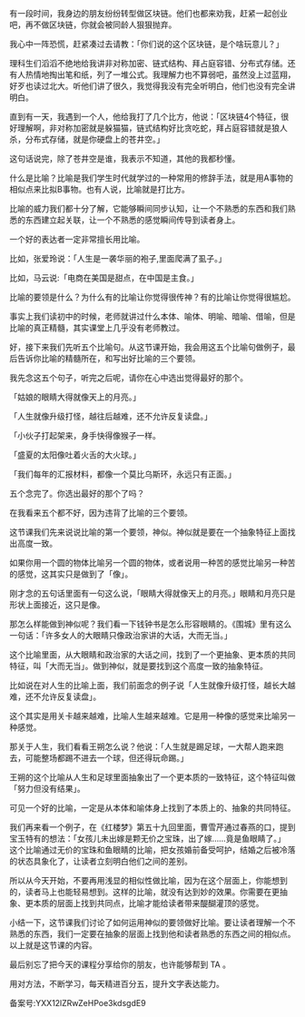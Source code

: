 有一段时间，我身边的朋友纷纷转型做区块链。他们也都来劝我，赶紧一起创业吧，再不做区块链，你就会被同龄人狠狠抛弃。

我心中一阵恐慌，赶紧凑过去请教：「你们说的这个区块链，是个啥玩意儿？」

理科生们滔滔不绝地给我讲非对称加密、链式结构、拜占庭容错、分布式存储。还有人热情地掏出笔和纸，列了一堆公式。我理解力也不算弱吧，虽然没上过蓝翔，好歹也读过北大。听他们讲了很久，我觉得我没有完全听明白，他们也没有完全讲明白。

直到有一天，我遇到一个人，他给我打了几个比方，他说：「区块链4个特征，很好理解啊，非对称加密就是躲猫猫，链式结构好比贪吃蛇，拜占庭容错就是狼人杀，分布式存储，就是你硬盘上的苍井空。」

这句话说完，除了苍井空是谁，我表示不知道，其他的我都秒懂。

什么是比喻？比喻是我们学生时代就学过的一种常用的修辞手法，就是用A事物的相似点来比拟B事物。也有人说，比喻就是打比方。

比喻的威力我们都十分了解，它能够瞬间同步认知，让一个不熟悉的东西和我们熟悉的东西建立起关联，让一个不熟悉的感觉瞬间传导到读者身上。

一个好的表达者一定非常擅长用比喻。

比如，张爱玲说：「人生是一袭华丽的袍子,里面爬满了虱子。」

比如，马云说:「电商在美国是甜点，在中国是主食。」

比喻的要领是什么？为什么有的比喻让你觉得很传神？有的比喻让你觉得很尴尬。

事实上我们读初中的时候，老师就讲过什么本体、喻体、明喻、暗喻、借喻，但是比喻的真正精髓，其实课堂上几乎没有老师教过。

好，接下来我们先听五个比喻句。从这节课开始，我会用这五个比喻句做例子，最后告诉你比喻的精髓所在，和写出好比喻的三个要领。

我先念这五个句子，听完之后呢，请你在心中选出觉得最好的那个。

「姑娘的眼睛大得就像天上的月亮。」

「人生就像升级打怪，越往后越难，还不允许反复读盘。」

「小伙子打起架来，身手快得像猴子一样。

「盛夏的太阳像吐着火舌的大火球。」

「我们每年的汇报材料，都像一个莫比乌斯环，永远只有正面。」

五个念完了。你选出最好的那个了吗？

在我看来五个都不好，因为违背了比喻的三个要领。

这节课我们先来说说比喻的第一个要领，神似。神似就是要在一个抽象特征上面找出高度一致。

如果你用一个圆的物体比喻另一个圆的物体，或者说用一种苦的感觉比喻另一种苦的感觉，这其实只是做到了「像」。

刚才念的五句话里面有一句这么说，「眼睛大得就像天上的月亮。」眼睛和月亮只是形状上面接近，这只是像。

那怎么样能做到神似呢？我们看一下钱钟书是怎么形容眼睛的。《围城》里有这么一句话：「许多女人的大眼睛只像政治家讲的大话，大而无当。」

这个比喻里面，从大眼睛和政治家的大话之间，找到了一个更抽象、更本质的共同特征，叫「大而无当」。做到神似，就是要找到这个高度一致的抽象特征。

比如说在对人生的比喻上面，我们前面念的例子说「人生就像升级打怪，越长大越难，还不允许反复读盘」。

这个其实是用关卡越来越难，比喻人生越来越难。它是用一种像的感觉来比喻另一种感觉。

那关于人生，我们看看王朔怎么说？他说：「人生就是踢足球，一大帮人跑来跑去，可能整场都踢不进去一个球，但还得玩命踢。」

王朔的这个比喻从人生和足球里面抽象出了一个更本质的一致特征，这个特征叫做「努力但没有结果」。

可见一个好的比喻，一定是从本体和喻体身上找到了本质上的、抽象的共同特征。

我们再来看一个例子，在《红楼梦》第五十九回里面，曹雪芹通过春燕的口，提到宝玉特有的想法：「女孩儿未出嫁是颗无价之宝珠，出了嫁……竟是鱼眼睛了。」 这个比喻通过无价的宝珠和鱼眼睛的比喻，把女孩婚前备受呵护，结婚之后被冷落的状态具象化了，让读者立刻明白他们之间的差别。

所以从今天开始，不要再用浅显的相似性做比喻，因为在这个层面上，你能想到的，读者马上也能轻易想到。这样的比喻，就没有达到妙的效果。你需要在更抽象、更本质的层面上找到共同点，比喻才能给读者带来醍醐灌顶的感觉。

小结一下，这节课我们讨论了如何运用神似的要领做好比喻。要让读者理解一个不熟悉的东西，我们一定要在抽象的层面上找到他和读者熟悉的东西之间的相似点。 以上就是这节课的内容。

最后别忘了把今天的课程分享给你的朋友，也许能够帮到 TA 。

用对方法，不断学习，每天精进百分五，提升文字表达能力。

备案号:YXX12lZRwZeHPoe3kdsgdE9